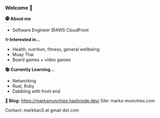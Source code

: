 ### Welcome 👋

**🕵️ About me** 
- Software Engineer @AWS CloudFront

**✨ Interested in...**
- Health, nutrition, fitness, general wellbeing
- Muay Thai
- Board games + video games

**📚 Currently Learning...**
- Networking
- Rust, Ruby
- Dabbling with front end 

**📰 Blog:**
https://marksmunchies.hashnode.dev/
Site: marks-munchies.com 

Contact: marktian3 at gmail dot com
